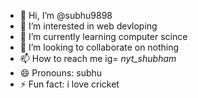 - 👋 Hi, I’m @subhu9898
- 👀 I’m interested in web devloping
- 🌱 I’m currently learning computer scince
- 💞️ I’m looking to collaborate on nothing
- 📫 How to reach me ig= _nyt_shubham_
- 😄 Pronouns: subhu
- ⚡ Fun fact: i love cricket

<!---
subhu9898/subhu9898 is a ✨ special ✨ repository because its `README.md` (this file) appears on your GitHub profile.
You can click the Preview link to take a look at your changes.
--->
